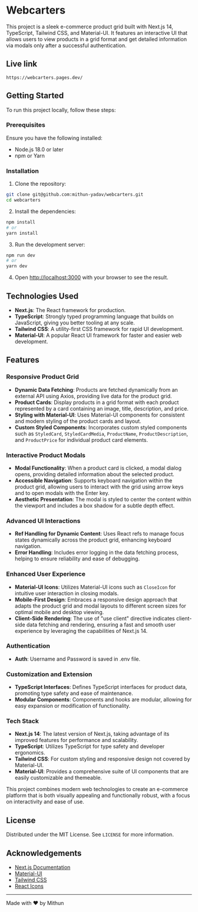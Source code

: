 # Webcarters

This project is a sleek e-commerce product grid built with Next.js 14, TypeScript, Tailwind CSS, and Material-UI. It features an interactive UI that allows users to view products in a grid format and get detailed information via modals only after a successful authentication.

## Live link
```code 
https://webcarters.pages.dev/
```

## Getting Started

To run this project locally, follow these steps:

### Prerequisites

Ensure you have the following installed:
- Node.js 18.0 or later
- npm or Yarn

### Installation

1. Clone the repository:
```bash
git clone git@github.com:mithun-yadav/webcarters.git
cd webcarters
```

2. Install the dependencies:
```bash
npm install
# or
yarn install
```

3. Run the development server:
```bash
npm run dev
# or
yarn dev
```

4. Open [http://localhost:3000](http://localhost:3000) with your browser to see the result.

## Technologies Used

- **Next.js**: The React framework for production.
- **TypeScript**: Strongly typed programming language that builds on JavaScript, giving you better tooling at any scale.
- **Tailwind CSS**: A utility-first CSS framework for rapid UI development.
- **Material-UI**: A popular React UI framework for faster and easier web development.

## Features

### Responsive Product Grid
- **Dynamic Data Fetching**: Products are fetched dynamically from an external API using Axios, providing live data for the product grid.
- **Product Cards**: Display products in a grid format with each product represented by a card containing an image, title, description, and price.
- **Styling with Material-UI**: Uses Material-UI components for consistent and modern styling of the product cards and layout.
- **Custom Styled Components**: Incorporates custom styled components such as `StyledCard`, `StyledCardMedia`, `ProductName`, `ProductDescription`, and `ProductPrice` for individual product card elements.

### Interactive Product Modals
- **Modal Functionality**: When a product card is clicked, a modal dialog opens, providing detailed information about the selected product.
- **Accessible Navigation**: Supports keyboard navigation within the product grid, allowing users to interact with the grid using arrow keys and to open modals with the Enter key.
- **Aesthetic Presentation**: The modal is styled to center the content within the viewport and includes a box shadow for a subtle depth effect.

### Advanced UI Interactions
- **Ref Handling for Dynamic Content**: Uses React refs to manage focus states dynamically across the product grid, enhancing keyboard navigation.
- **Error Handling**: Includes error logging in the data fetching process, helping to ensure reliability and ease of debugging.

### Enhanced User Experience
- **Material-UI Icons**: Utilizes Material-UI icons such as `CloseIcon` for intuitive user interaction in closing modals.
- **Mobile-First Design**: Embraces a responsive design approach that adapts the product grid and modal layouts to different screen sizes for optimal mobile and desktop viewing.
- **Client-Side Rendering**: The use of "use client" directive indicates client-side data fetching and rendering, ensuring a fast and smooth user experience by leveraging the capabilities of Next.js 14.

### Authentication 
- **Auth**: Username and Password is saved in .env file.

### Customization and Extension
- **TypeScript Interfaces**: Defines TypeScript interfaces for product data, promoting type safety and ease of maintenance.
- **Modular Components**: Components and hooks are modular, allowing for easy expansion or modification of functionality.

### Tech Stack
- **Next.js 14**: The latest version of Next.js, taking advantage of its improved features for performance and scalability.
- **TypeScript**: Utilizes TypeScript for type safety and developer ergonomics.
- **Tailwind CSS**: For custom styling and responsive design not covered by Material-UI.
- **Material-UI**: Provides a comprehensive suite of UI components that are easily customizable and themeable.

This project combines modern web technologies to create an e-commerce platform that is both visually appealing and functionally robust, with a focus on interactivity and ease of use.

## License

Distributed under the MIT License. See `LICENSE` for more information.

## Acknowledgements

- [Next.js Documentation](https://nextjs.org/docs)
- [Material-UI](https://mui.com/)
- [Tailwind CSS](https://tailwindcss.com/)
- [React Icons](https://react-icons.github.io/react-icons/)

---

Made with ❤️ by Mithun